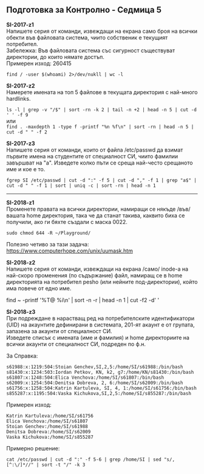 ﻿## Подготовка за Контролно - Седмица 5

**SI-2017-z1** <br/>Напишете серия от команди, извеждащи на екрана само броя на всички обекти във файловата система, чиито собственик е текущият потребител. <br/>Забележка: Във файловата система със сигурност съществуват директории, до които нямате достъп.<br/>Примерен изход: 260415

`find / -user $(whoami) 2>/dev/nukll | wc -l`

**SI-2017-z2**<br/>Намерете имената на топ 5 файлове в текущата директория с най-много hardlinks.

`ls -l | grep -v "/$" | sort -rn -k 2 | tail -n +2 | head -n 5 | cut -d ' ' -f 9` <br/>или  <br/>`find . -maxdepth 1 -type f -printf "%n %f\n" | sort -rn | head -n 5 | cut -d " " -f 2`

**SI-2017-z3**<br/>Напишете серия от команди, които от файла /etc/passwd да взимат първите имена на студентите от специалност СИ, чиито фамилии завършват на "а". Изведете колко пъти се среща най-често срещаното име и кое е то.

`fgrep SI /etc/passwd | cut -d ":" -f 5 | cut -d "," -f 1 | grep "a$" | cut -d " " -f 1 | sort | uniq -c | sort -rn | head -n 1`

<hr/>

**SI-2018-z1**<br/>Променете правата на всички директории, намиращи се някъде /във/ вашата home директория, така че да станат такива, каквито биха се получили, ако ги бяхте създали с маска 0022.

`sudo chmod 644 -R ~/Playground/`

Полезно четиво за тази задача: <https://www.computerhope.com/unix/uumask.htm>

**SI-2018-z2**<br/>Напишете серия от команди, извеждащи на екрана /само/ inode-а на най-скоро променения (по съдържание) файл, намиращ се в home директорията на потребител pesho (или нейните под-директории), който има повече от едно име.

find ~ -printf '%T@ %i\n' | sort -n -r | head -n 1 | cut -f2 -d' '

**SI-2018-z3**<br/>При подреждане в нарастващ ред на потребителските идентификатори (UID) на акаунтите дефинирани в системата, 201-ят акаунт е от групата, запазена за акаунти от специалност СИ.<br/>Изведете списък с имената (име и фамилия) и home директориите на всички акаунти от специалност СИ, подреден по ф.н.<br/>

За Справка: <br/>

```
s61988:x:1219:504:Stoian Genchev,SI,2,5:/home/SI/s61988:/bin/bash
s81430:x:1234:503:Iordan Petkov, KN, k2, g7:/home/KN/s81430:/bin/bash
s61807:x:1248:504:Elica Venchova:/home/SI/s61807:/bin/bash
s62009:x:1254:504:Denitsa Dobreva, 2, 6:/home/SI/s62009:/bin/bash
s61756:x:1258:504:Katrin Kartuleva, SI, 4, 1:/home/SI/s61756:/bin/bash
s855287:x:1195:504:Vaska Kichukova,SI,2,5:/home/SI/s855287:/bin/bash
```

Примерен изход: <br/>

```
Katrin Kartuleva:/home/SI/s61756
Elica Venchova:/home/SI/s61807
Stoian Genchev:/home/SI/s61988
Denitsa Dobreva:/home/SI/s62009
Vaska Kichukova:/home/SI/s855287
```

Примерно решение:

`cat /etc/passwd | cut -d ":" -f 5-6 | grep /home/SI | sed "s/,[^:\/]*//" | sort -t "/" -k 3`